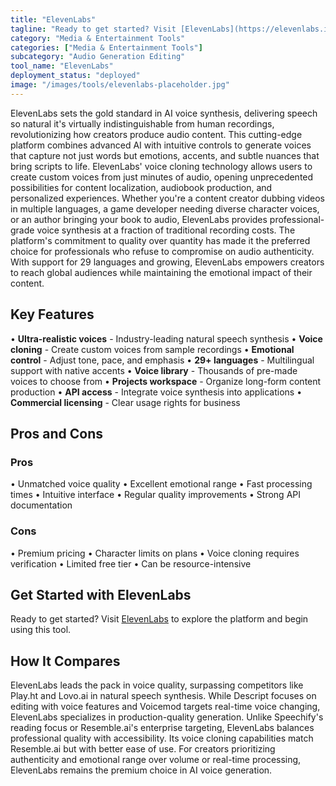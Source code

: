 ```yaml
---
title: "ElevenLabs"
tagline: "Ready to get started? Visit [ElevenLabs](https://elevenlabs.io) to explore the platform and begin using this tool...."
category: "Media & Entertainment Tools"
categories: ["Media & Entertainment Tools"]
subcategory: "Audio Generation Editing"
tool_name: "ElevenLabs"
deployment_status: "deployed"
image: "/images/tools/elevenlabs-placeholder.jpg"
---
```

ElevenLabs sets the gold standard in AI voice synthesis, delivering speech so natural it's virtually indistinguishable from human recordings, revolutionizing how creators produce audio content. This cutting-edge platform combines advanced AI with intuitive controls to generate voices that capture not just words but emotions, accents, and subtle nuances that bring scripts to life. ElevenLabs' voice cloning technology allows users to create custom voices from just minutes of audio, opening unprecedented possibilities for content localization, audiobook production, and personalized experiences. Whether you're a content creator dubbing videos in multiple languages, a game developer needing diverse character voices, or an author bringing your book to audio, ElevenLabs provides professional-grade voice synthesis at a fraction of traditional recording costs. The platform's commitment to quality over quantity has made it the preferred choice for professionals who refuse to compromise on audio authenticity. With support for 29 languages and growing, ElevenLabs empowers creators to reach global audiences while maintaining the emotional impact of their content.

## Key Features

• **Ultra-realistic voices** - Industry-leading natural speech synthesis
• **Voice cloning** - Create custom voices from sample recordings
• **Emotional control** - Adjust tone, pace, and emphasis
• **29+ languages** - Multilingual support with native accents
• **Voice library** - Thousands of pre-made voices to choose from
• **Projects workspace** - Organize long-form content production
• **API access** - Integrate voice synthesis into applications
• **Commercial licensing** - Clear usage rights for business

## Pros and Cons

### Pros
• Unmatched voice quality
• Excellent emotional range
• Fast processing times
• Intuitive interface
• Regular quality improvements
• Strong API documentation

### Cons
• Premium pricing
• Character limits on plans
• Voice cloning requires verification
• Limited free tier
• Can be resource-intensive

## Get Started with ElevenLabs

Ready to get started? Visit [ElevenLabs](https://elevenlabs.io) to explore the platform and begin using this tool.

## How It Compares

ElevenLabs leads the pack in voice quality, surpassing competitors like Play.ht and Lovo.ai in natural speech synthesis. While Descript focuses on editing with voice features and Voicemod targets real-time voice changing, ElevenLabs specializes in production-quality generation. Unlike Speechify's reading focus or Resemble.ai's enterprise targeting, ElevenLabs balances professional quality with accessibility. Its voice cloning capabilities match Resemble.ai but with better ease of use. For creators prioritizing authenticity and emotional range over volume or real-time processing, ElevenLabs remains the premium choice in AI voice generation.
